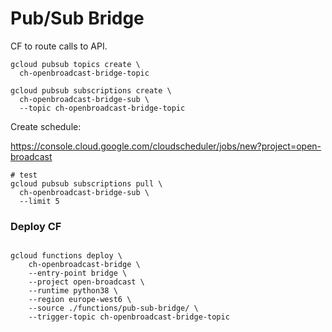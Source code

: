# Pub/Sub Bridge

CF to route calls to API.

```shell
gcloud pubsub topics create \
  ch-openbroadcast-bridge-topic

gcloud pubsub subscriptions create \
  ch-openbroadcast-bridge-sub \
  --topic ch-openbroadcast-bridge-topic
```

Create schedule:  

https://console.cloud.google.com/cloudscheduler/jobs/new?project=open-broadcast

```shell
# test
gcloud pubsub subscriptions pull \
  ch-openbroadcast-bridge-sub \
  --limit 5

```

### Deploy CF

```shell

gcloud functions deploy \
    ch-openbroadcast-bridge \
    --entry-point bridge \
    --project open-broadcast \
    --runtime python38 \
    --region europe-west6 \
    --source ./functions/pub-sub-bridge/ \
    --trigger-topic ch-openbroadcast-bridge-topic
```
